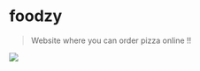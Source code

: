 # foodzy
> Website where you can order pizza online !!

<img src="https://github.com/tanyagarg2509/foodzy/blob/master/pizzas/1.png"/>
